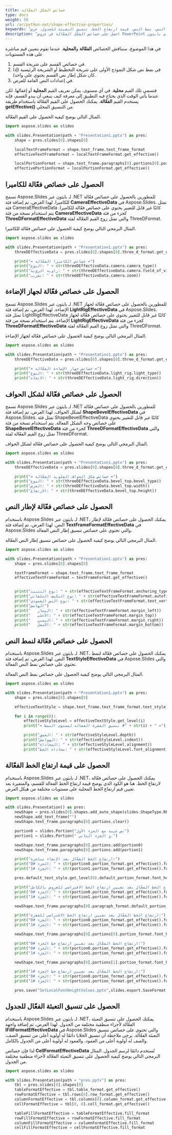 ```yaml
---
title: خصائص الشكل الفعّالة
type: docs
weight: 50
url: /ar/python-net/shape-effective-properties/
keywords: "خصائص الشكل، خصائص الكاميرا، جهاز الإضاءة، شكل الحواف، إطار النص، نمط النص، قيمة ارتفاع الخط، تنسيق التعبئة للجدول، عرض PowerPoint، بايثون، Aspose.Slides لـ بايثون عبر .NET"
description: "احصل على خصائص الشكل الفعّالة في عروض PowerPoint باستخدام بايثون"
---
```


في هذا الموضوع، سنناقش الخصائص **الفعّالة** و**المحلية**. عندما نقوم بتعيين قيم مباشرة على هذه المستويات

1. في خصائص القسم على شريحة القسم.
1. في نمط نص شكل النموذج الأولي على شريحة التخطيط أو الشريحة الرئيسية (إذا كان شكل إطار نص القسم يحتوي على واحد).
1. في إعدادات النص العامة للعرض.

فتسمى تلك القيم **محلية**. في أي مستوى، يمكن تعريف القيم **المحلية** أو إغفالها. لكن عندما يأتي الوقت الذي يحتاج فيه التطبيق إلى معرفة كيف ينبغي أن يبدو القسم، فإنه يستخدم القيم **الفعّالة**. يمكنك الحصول على القيم الفعّالة باستخدام طريقة **getEffective()** من التنسيق المحلي.

المثال التالي يوضح كيفية الحصول على القيم الفعّالة.

```py
import aspose.slides as slides

with slides.Presentation(path + "Presentation1.pptx") as pres:
    shape = pres.slides[0].shapes[0]

    localTextFrameFormat = shape.text_frame.text_frame_format
    effectiveTextFrameFormat = localTextFrameFormat.get_effective()

    localPortionFormat = shape.text_frame.paragraphs[0].portions[0].portion_format
    effectivePortionFormat = localPortionFormat.get_effective()
```



## **الحصول على خصائص فعّالة للكاميرا**
تسمح Aspose.Slides لـ بايثون عبر .NET للمطورين بالحصول على خصائص فعّالة للكاميرا. لهذا الغرض، تم إضافة فئة **CameraEffectiveData** في Aspose.Slides. تمثل فئة CameraEffectiveData كائنًا غير قابل للتغيير يحتوي على خصائص فعّالة للكاميرا. يتم استخدام نسخة من فئة **CameraEffectiveData** كجزء من فئة **ThreeDFormatEffectiveData** والتي تمثل زوج القيم الفعّالة لفئة ThreeDFormat.

المثال البرمجي التالي يوضح كيفية الحصول على خصائص فعّالة للكاميرا.

```py
import aspose.slides as slides

with slides.Presentation(path + "Presentation1.pptx") as pres:
	threeDEffectiveData = pres.slides[0].shapes[0].three_d_format.get_effective()

	print("= خصائص الكاميرا الفعّالة =")
	print("النوع: " + str(threeDEffectiveData.camera.camera_type))
	print("زاوية الرؤية: " + str(threeDEffectiveData.camera.field_of_view_angle))
	print("تقريب: " + str(threeDEffectiveData.camera.zoom))
```


## **الحصول على خصائص فعّالة لجهاز الإضاءة**
تسمح Aspose.Slides لـ بايثون عبر .NET للمطورين بالحصول على خصائص فعّالة لجهاز الإضاءة. لهذا الغرض، تم إضافة فئة **LightRigEffectiveData** في Aspose.Slides. تمثل فئة LightRigEffectiveData كائنًا غير قابل للتغيير يحتوي على خصائص فعّالة لجهاز الإضاءة. يتم استخدام نسخة من فئة **LightRigEffectiveData** كجزء من فئة **ThreeDFormatEffectiveData** والتي تمثل زوج القيم الفعّالة لفئة ThreeDFormat.

المثال البرمجي التالي يوضح كيفية الحصول على خصائص فعّالة لجهاز الإضاءة.

```py
import aspose.slides as slides

with slides.Presentation(path + "Presentation1.pptx") as pres:
	threeDEffectiveData = pres.slides[0].shapes[0].three_d_format.get_effective()

	print("= خصائص جهاز الإضاءة الفعّالة =")
	print("النوع: " + str(threeDEffectiveData.light_rig.light_type))
	print("الاتجاه: " + str(threeDEffectiveData.light_rig.direction))
```


## **الحصول على خصائص فعّالة لشكل الحواف**
تسمح Aspose.Slides لـ بايثون عبر .NET للمطورين بالحصول على خصائص فعّالة لشكل الحواف. لهذا الغرض، تم إضافة فئة **ShapeBevelEffectiveData** في Aspose.Slides. تمثل فئة ShapeBevelEffectiveData كائنًا غير قابل للتغيير يحتوي على خصائص وجه الشكل الفعالة. يتم استخدام نسخة من فئة **ShapeBevelEffectiveData** كجزء من فئة **ThreeDFormatEffectiveData** والتي تمثل زوج القيم الفعّالة لفئة ThreeDFormat.

المثال البرمجي التالي يوضح كيفية الحصول على خصائص فعّالة لشكل الحواف.

```py
import aspose.slides as slides

with slides.Presentation(path + "Presentation1.pptx") as pres:
	threeDEffectiveData = pres.slides[0].shapes[0].three_d_format.get_effective()

	print("= خصائص شكل الحواف العلوية الفعّالة =")
	print("النوع: " + str(threeDEffectiveData.bevel_top.bevel_type))
	print("العرض: " + str(threeDEffectiveData.bevel_top.width))
	print("الارتفاع: " + str(threeDEffectiveData.bevel_top.height))
```



## **الحصول على خصائص فعّالة لإطار النص**
باستخدام Aspose.Slides لـ بايثون عبر .NET، يمكنك الحصول على خصائص فعّالة لإطار النص. لهذا الغرض، تم إضافة فئة **TextFrameFormatEffectiveData** في Aspose.Slides والتي تحتوي على خصائص تنسيق إطار النص الفعالة.

المثال البرمجي التالي يوضح كيفية الحصول على خصائص تنسيق إطار النص الفعّالة.

```py
import aspose.slides as slides

with slides.Presentation(path + "Presentation1.pptx") as pres:
	shape = pres.slides[0].shapes[0]

	textFrameFormat = shape.text_frame.text_frame_format
	effectiveTextFrameFormat = textFrameFormat.get_effective()


	print("نوع التثبيت: " + str(effectiveTextFrameFormat.anchoring_type))
	print("نوع التكيف التلقائي: " + str(effectiveTextFrameFormat.autofit_type))
	print("نوع النص العمودي: " + str(effectiveTextFrameFormat.text_vertical_type))
	print("الهامش")
	print("   اليسار: " + str(effectiveTextFrameFormat.margin_left))
	print("   الأعلى: " + str(effectiveTextFrameFormat.margin_top))
	print("   اليمين: " + str(effectiveTextFrameFormat.margin_right))
	print("   الأسفل: " + str(effectiveTextFrameFormat.margin_bottom))
```



## **الحصول على خصائص فعّالة لنمط النص**
باستخدام Aspose.Slides لـ بايثون عبر .NET، يمكنك الحصول على خصائص فعّالة لنمط النص. لهذا الغرض، تم إضافة فئة **TextStyleEffectiveData** في Aspose.Slides والتي تحتوي على خصائص نمط النص الفعالة.

المثال البرمجي التالي يوضح كيفية الحصول على خصائص نمط النص الفعالة.

```py
import aspose.slides as slides

with slides.Presentation(path + "Presentation1.pptx") as pres:
    shape = pres.slides[0].shapes[0]

    effectiveTextStyle = shape.text_frame.text_frame_format.text_style.get_effective()

    for i in range(8):
        effectiveStyleLevel = effectiveTextStyle.get_level(i)
        print("= تنسيق الفقرة الفعالة لمستوى النمط #" + str(i) + " =")

        print("العمق: " + str(effectiveStyleLevel.depth))
        print("الهوامش: " + str(effectiveStyleLevel.indent))
        print("المحاذاة: " + str(effectiveStyleLevel.alignment))
        print("محاذاة الخط: " + str(effectiveStyleLevel.font_alignment))

```


## **الحصول على قيمة ارتفاع الخط الفعّالة**
باستخدام Aspose.Slides لـ بايثون عبر .NET، يمكنك الحصول على خصائص فعّالة لارتفاع الخط. هنا هو الكود الذي يوضح قيمة ارتفاع الخط الفعالة للقسم، والمتغيرة بعد تعيين قيم ارتفاع الخط المحلية على مستويات مختلفة من هيكل العرض.

```py
import aspose.slides as slides

with slides.Presentation() as pres:
    newShape = pres.slides[0].shapes.add_auto_shape(slides.ShapeType.RECTANGLE, 100, 100, 400, 75, False)
    newShape.add_text_frame("")
    newShape.text_frame.paragraphs[0].portions.clear()

    portion0 = slides.Portion("نص عينة مع الجزء الأول")
    portion1 = slides.Portion(" و الجزء الثاني.")

    newShape.text_frame.paragraphs[0].portions.add(portion0)
    newShape.text_frame.paragraphs[0].portions.add(portion1)

    print("ارتفاع الخط الفعّال بعد الإنشاء مباشرة:")
    print("الجزء #0: " + str(portion0.portion_format.get_effective().font_height))
    print("الجزء #1: " + str(portion1.portion_format.get_effective().font_height))

    pres.default_text_style.get_level(0).default_portion_format.font_height = 24

    print("ارتفاع الخط الفعّال بعد تعيين ارتفاع الخط الافتراضي للعروض بالكامل:")
    print("الجزء #0: " + str(portion0.portion_format.get_effective().font_height))
    print("الجزء #1: " + str(portion1.portion_format.get_effective().font_height))

    newShape.text_frame.paragraphs[0].paragraph_format.default_portion_format.font_height = 40

    print("ارتفاع الخط الفعّال بعد تعيين ارتفاع الخط الافتراضي للفقرة:")
    print("الجزء #0: " + str(portion0.portion_format.get_effective().font_height))
    print("الجزء #1: " + str(portion1.portion_format.get_effective().font_height))

    newShape.text_frame.paragraphs[0].portions[0].portion_format.font_height = 55

    print("ارتفاع الخط الفعّال بعد تعيين ارتفاع خط الجزء #0:")
    print("الجزء #0: " + str(portion0.portion_format.get_effective().font_height))
    print("الجزء #1: " + str(portion1.portion_format.get_effective().font_height))

    newShape.text_frame.paragraphs[0].portions[1].portion_format.font_height = 18

    print("ارتفاع الخط الفعّال بعد تعيين ارتفاع خط الجزء #1:")
    print("الجزء #0: " + str(portion0.portion_format.get_effective().font_height))
    print("الجزء #1: " + str(portion1.portion_format.get_effective().font_height))

    pres.save("SetLocalFontHeightValues.pptx",slides.export.SaveFormat.PPTX)
```


## **الحصول على تنسيق التعبئة الفعّال للجدول**
باستخدام Aspose.Slides لـ بايثون عبر .NET، يمكنك الحصول على تنسيق التعبئة الفعّالة لأجزاء منطقية مختلفة من الجدول. لهذا الغرض، تم إضافة واجهة **IFillFormatEffectiveData** في Aspose.Slides والتي تحتوي على خصائص تنسيق التعبئة الفعّالة. يرجى ملاحظة أن تنسيق الخلايا دائمًا له أولوية أعلى من تنسيق الصف، والصف له أولوية أعلى من العمود، والعمود له أولوية أعلى من الجدول بالكامل.

لذا فإن خصائص **CellFormatEffectiveData** تُستخدم دائمًا لرسم الجدول. المثال البرمجي التالي يوضح كيفية الحصول على تنسيق التعبئة الفعّالة لأجزاء منطقية مختلفة من الجدول.

```py
import aspose.slides as slides

with slides.Presentation(path + "pres.pptx") as pres:
	tbl = pres.slides[0].shapes[0]
	tableFormatEffective = tbl.table_format.get_effective()
	rowFormatEffective = tbl.rows[0].row_format.get_effective()
	columnFormatEffective = tbl.columns[0].column_format.get_effective()
	cellFormatEffective = tbl[0, 0].cell_format.get_effective()

	tableFillFormatEffective = tableFormatEffective.fill_format
	rowFillFormatEffective = rowFormatEffective.fill_format
	columnFillFormatEffective = columnFormatEffective.fill_format
	cellFillFormatEffective = cellFormatEffective.fill_format
```
